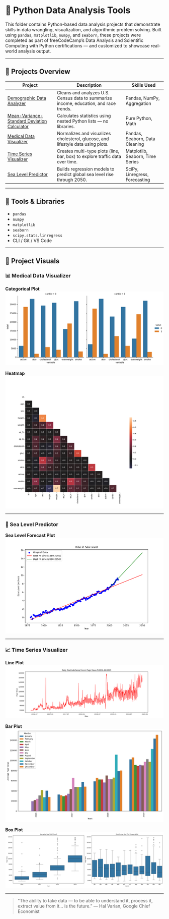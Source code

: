 # 🐍 Python Data Analysis Tools

This folder contains Python-based data analysis projects that demonstrate skills in data wrangling, visualization, and algorithmic problem solving. Built using `pandas`, `matplotlib`, `numpy`, and `seaborn`, these projects were completed as part of freeCodeCamp’s Data Analysis and Scientific Computing with Python certifications — and customized to showcase real-world analysis output.

---

## 🧪 Projects Overview

| Project | Description | Skills Used |
|--------|-------------|-------------|
| [Demographic Data Analyzer](./Demographic%20Data%20Analyzer) | Cleans and analyzes U.S. Census data to summarize income, education, and race trends. | Pandas, NumPy, Aggregation |
| [Mean-Variance-Standard Deviation Calculator](./Mean-Variance-Standard%20Deviation%20Calculator) | Calculates statistics using nested Python lists — no libraries. | Pure Python, Math |
| [Medical Data Visualizer](./Medical%20Data%20Visualizer) | Normalizes and visualizes cholesterol, glucose, and lifestyle data using plots. | Pandas, Seaborn, Data Cleaning |
| [Time Series Visualizer](./Time%20Series%20Visualizer) | Creates multi-type plots (line, bar, box) to explore traffic data over time. | Matplotlib, Seaborn, Time Series |
| [Sea Level Predictor](./Sea%20Level%20Predictor) | Builds regression models to predict global sea level rise through 2050. | SciPy, Linregress, Forecasting |

---

## 🔧 Tools & Libraries

- `pandas`
- `numpy`
- `matplotlib`
- `seaborn`
- `scipy.stats.linregress`
- CLI / Git / VS Code

---

## 📂 Project Visuals

### 📊 Medical Data Visualizer

**Categorical Plot**  
![Cat Plot](./Medical%20Data%20Visualizer/catplot.png)

**Heatmap**  
![Heatmap](./Medical%20Data%20Visualizer/heatmap.png)

---

### 🌊 Sea Level Predictor

**Sea Level Forecast Plot**  
![Sea Level Plot](./Sea%20Level%20Predictor/sea_level_plot.png)

---

### 📈 Time Series Visualizer

**Line Plot**  
![Line Plot](./Time%20Series%20Visualizer/line_plot.png)

**Bar Plot**  
![Bar Plot](./Time%20Series%20Visualizer/bar_plot.png)

**Box Plot**  
![Box Plot](./Time%20Series%20Visualizer/box_plot.png)

---

> "The ability to take data — to be able to understand it, process it, extract value from it… is the future.” — Hal Varian, Google Chief Economist
